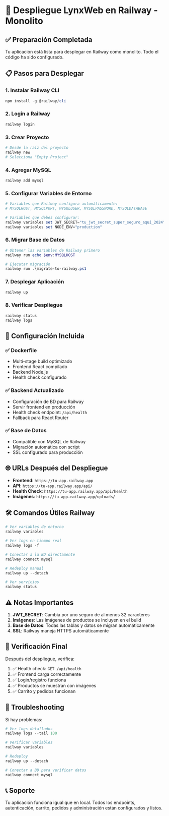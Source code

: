 # 🚀 Despliegue LynxWeb en Railway - Monolito

## ✅ Preparación Completada

Tu aplicación está lista para desplegar en Railway como monolito. Todo el código ha sido configurado.

## 📋 Pasos para Desplegar

### 1. Instalar Railway CLI
```powershell
npm install -g @railway/cli
```

### 2. Login a Railway
```powershell
railway login
```

### 3. Crear Proyecto
```powershell
# Desde la raíz del proyecto
railway new
# Selecciona "Empty Project"
```

### 4. Agregar MySQL
```powershell
railway add mysql
```

### 5. Configurar Variables de Entorno
```powershell
# Variables que Railway configura automáticamente:
# MYSQLHOST, MYSQLPORT, MYSQLUSER, MYSQLPASSWORD, MYSQLDATABASE

# Variables que debes configurar:
railway variables set JWT_SECRET="tu_jwt_secret_super_seguro_aqui_2024"
railway variables set NODE_ENV="production"
```

### 6. Migrar Base de Datos
```powershell
# Obtener las variables de Railway primero
railway run echo $env:MYSQLHOST

# Ejecutar migración
railway run .\migrate-to-railway.ps1
```

### 7. Desplegar Aplicación
```powershell
railway up
```

### 8. Verificar Despliegue
```powershell
railway status
railway logs
```

## 🔧 Configuración Incluida

### ✅ Dockerfile
- Multi-stage build optimizado
- Frontend React compilado
- Backend Node.js
- Health check configurado

### ✅ Backend Actualizado
- Configuración de BD para Railway
- Servir frontend en producción
- Health check endpoint: `/api/health`
- Fallback para React Router

### ✅ Base de Datos
- Compatible con MySQL de Railway
- Migración automática con script
- SSL configurado para producción

## 🌐 URLs Después del Despliegue

- **Frontend**: `https://tu-app.railway.app`
- **API**: `https://tu-app.railway.app/api/`
- **Health Check**: `https://tu-app.railway.app/api/health`
- **Imágenes**: `https://tu-app.railway.app/uploads/`

## 🛠️ Comandos Útiles Railway

```powershell
# Ver variables de entorno
railway variables

# Ver logs en tiempo real
railway logs -f

# Conectar a la BD directamente
railway connect mysql

# Redeploy manual
railway up --detach

# Ver servicios
railway status
```

## ⚠️ Notas Importantes

1. **JWT_SECRET**: Cambia por uno seguro de al menos 32 caracteres
2. **Imágenes**: Las imágenes de productos se incluyen en el build
3. **Base de Datos**: Todas las tablas y datos se migran automáticamente
4. **SSL**: Railway maneja HTTPS automáticamente

## 🎯 Verificación Final

Después del despliegue, verifica:

1. ✅ Health check: `GET /api/health`
2. ✅ Frontend carga correctamente
3. ✅ Login/registro funciona
4. ✅ Productos se muestran con imágenes
5. ✅ Carrito y pedidos funcionan

## 🚨 Troubleshooting

Si hay problemas:

```powershell
# Ver logs detallados
railway logs --tail 100

# Verificar variables
railway variables

# Redeploy
railway up --detach

# Conectar a BD para verificar datos
railway connect mysql
```

## 📞 Soporte

Tu aplicación funciona igual que en local. Todos los endpoints, autenticación, carrito, pedidos y administración están configurados y listos.
